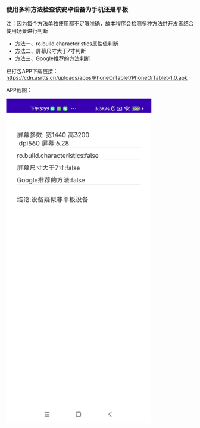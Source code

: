 ### 使用多种方法检查该安卓设备为手机还是平板
注：因为每个方法单独使用都不足够准确，故本程序会检测多种方法供开发者结合使用场景进行判断

- 方法一、ro.build.characteristics属性值判断
- 方法二、屏幕尺寸大于7寸判断
- 方法三、Google推荐的方法判断


已打包APP下载链接：https://cdn.asrtts.cn/uploads/apps/PhoneOrTablet/PhoneOrTablet-1.0.apk

APP截图：

<img src="https://github.com/gallonyin/PhoneOrTablet/blob/master/image/img1.png" width="390" height="870" alt="app截图"/><br/>
